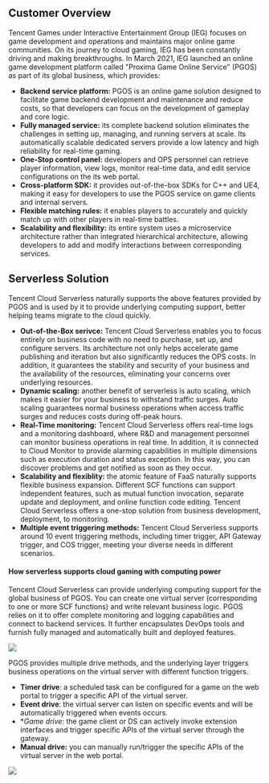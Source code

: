 ## Customer Overview

Tencent Games under Interactive Entertainment Group (IEG) focuses on game development and operations and maintains major online game communities. On its journey to cloud gaming, IEG has been constantly driving and making breakthroughs. In March 2021, IEG launched an online game development platform called "Proxima Game Online Service" (PGOS) as part of its global business, which provides:

- **Backend service platform:** PGOS is an online game solution designed to facilitate game backend development and maintenance and reduce costs, so that developers can focus on the development of gameplay and core logic.
- **Fully managed service:** its complete backend solution eliminates the challenges in setting up, managing, and running servers at scale. Its automatically scalable dedicated servers provide a low latency and high reliability for real-time gaming.
- **One-Stop control panel:** developers and OPS personnel can retrieve player information, view logs, monitor real-time data, and edit service configurations on the its web portal.
- **Cross-platform SDK:** it provides out-of-the-box SDKs for C++ and UE4, making it easy for developers to use the PGOS service on game clients and internal servers.
- **Flexible matching rules:** it enables players to accurately and quickly match up with other players in real-time battles.
- **Scalability and flexibility:** its entire system uses a microservice architecture rather than integrated hierarchical architecture, allowing developers to add and modify interactions between corresponding services.




## Serverless Solution

Tencent Cloud Serverless naturally supports the above features provided by PGOS and is used by it to provide underlying computing support, better helping teams migrate to the cloud quickly.

- **Out-of-the-Box serivce:** Tencent Cloud Serverless enables you to focus entirely on business code with no need to purchase, set up, and configure servers. Its architecture not only helps accelerate game publishing and iteration but also significantly reduces the OPS costs. In addition, it guarantees the stability and security of your business and the availability of the resources, eliminating your concerns over underlying resources.
- **Dynamic scaling:** another benefit of serverless is auto scaling, which makes it easier for your business to withstand traffic surges. Auto scaling guarantees normal business operations when access traffic surges and reduces costs during off-peak hours.
- **Real-Time monitoring:** Tencent Cloud Serverless offers real-time logs and a monitoring dashboard, where R&D and management personnel can monitor business operations in real time. In addition, it is connected to Cloud Monitor to provide alarming capabilities in multiple dimensions such as execution duration and status exception. In this way, you can discover problems and get notified as soon as they occur.
- **Scalability and flexiblity:** the atomic feature of FaaS naturally supports flexible business expansion. Different SCF functions can support independent features, such as mutual function invocation, separate update and deployment, and online function code editing. Tencent Cloud Serverless offers a one-stop solution from business development, deployment, to monitoring.
- **Multiple event triggering methods:** Tencent Cloud Serverless supports around 10 event triggering methods, including timer trigger, API Gateway trigger, and COS trigger, meeting your diverse needs in different scenarios.



#### How serverless supports cloud gaming with computing power

Tencent Cloud Serverless can provide underlying computing support for the global business of PGOS. You can create one virtual server (corresponding to one or more SCF functions) and write relevant business logic. PGOS relies on it to offer complete monitoring and logging capabilities and connect to backend services. It further encapsulates DevOps tools and furnish fully managed and automatically built and deployed features.

<img src="https://main.qcloudimg.com/raw/8e45feb831d948d09ec66fb835d48715.png"/>

PGOS provides multiple drive methods, and the underlying layer triggers business operations on the virtual server with different function triggers.

- **Timer drive**: a scheduled task can be configured for a game on the web portal to trigger a specific API of the virtual server.
- **Event drive**: the virtual server can listen on specific events and will be automatically triggered when events occurs.
- **Game drive*: the game client or DS can actively invoke extension interfaces and trigger specific APIs of the virtual server through the gateway.
- **Manual drive:** you can manually run/trigger the specific APIs of the virtual server in the web portal.

<img src="https://main.qcloudimg.com/raw/bc4147b4356532827e9121320dc09a14.jpeg"/>

